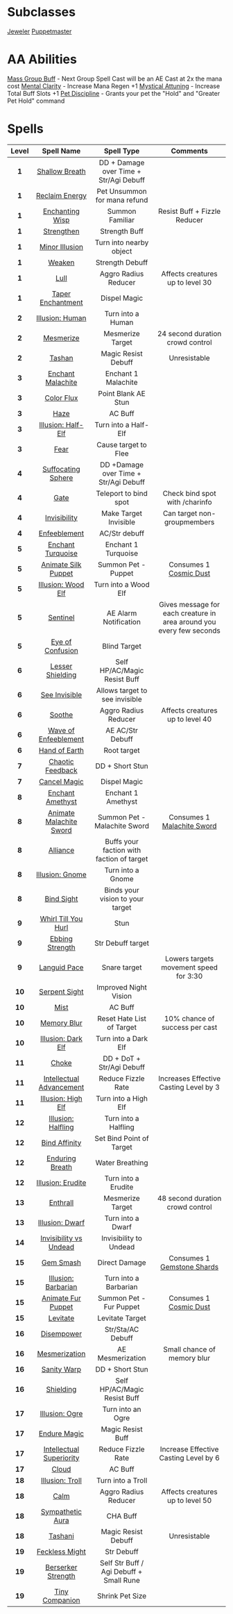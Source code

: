<!-- TITLE: Enchanter -->
<!-- SUBTITLE: Enchanters are masters of the material world, augmenting and altering objects as they see fit. With a wave of the hand, they can curse and uncurse items, supercharge their allies, and severely weaken their opponents. Enchanters are also able to communicate with the supernatural realm, calling forth a friendly magical wisp to aid them on their travels. Many Enchanters choose to specialize in the art of jewelcrafting, as precious gems are particularly conducive to their enchantment magics -->

# Subclasses

[Jeweler](jeweler)
[Puppetmaster](puppetmaster)


# AA Abilities
[Mass Group Buff](mass-group-buff) - Next Group Spell Cast will be an AE Cast at 2x the mana cost
[Mental Clarity](mental-clarity) - Increase Mana Regen +1
[Mystical Attuning](mystical-attuning) - Increase Total Buff Slots +1
[Pet Discipline](pet-discipline) - Grants your pet the "Hold" and "Greater Pet Hold" command


# Spells

|Level|Spell Name|Spell Type|Comments|
|:---:|:-----:|:----:|:----:|
|**1**|[Shallow Breath](shallow-breath)|DD + Damage over Time + Str/Agi Debuff||
|**1**|[Reclaim Energy](reclaim-energy)|Pet Unsummon for mana refund||
|**1**|[Enchanting Wisp](enchanting-wisp)|Summon Familiar|Resist Buff + Fizzle Reducer|
|**1**|[Strengthen](strengthen)|Strength Buff||
|**1**|[Minor Illusion](minor-illusion)|Turn into nearby object||
|**1**|[Weaken](weaken)|Strength Debuff||
|**1**|[Lull](lull)|Aggro Radius Reducer|Affects creatures up to level 30|
|**1**|[Taper Enchantment](taper-enchantment)|Dispel Magic||
|**2**|[Illusion: Human](illusion-human)|Turn into a Human||
|**2**|[Mesmerize](mesmerize)|Mesmerize Target|24 second duration crowd control|
|**2**|[Tashan](tashan)|Magic Resist Debuff|Unresistable|
|**3**|[Enchant Malachite](enchant-malachite)|Enchant 1 Malachite||
|**3**|[Color Flux](color-flux)|Point Blank AE Stun||
|**3**|[Haze](haze)|AC Buff||
|**3**|[Illusion: Half-Elf](illusion-half-elf)|Turn into a Half-Elf||
|**3**|[Fear](fear)|Cause target to Flee||
|**4**|[Suffocating Sphere](suffocating-sphere)|DD +Damage over Time + Str/Agi Debuff||
|**4**|[Gate](gate)|Teleport to bind spot|Check bind spot with /charinfo|
|**4**|[Invisibility](invisibility)|Make Target Invisible|Can target non-groupmembers|
|**4**|[Enfeeblement](enfeeblement)|AC/Str debuff||
|**5**|[Enchant Turquoise](enchant-turquoise)|Enchant 1 Turquoise||
|**5**|[Animate Silk Puppet](animate-silk-puppet)|Summon Pet - Puppet|Consumes 1 [Cosmic Dust](cosmic-dust)|
|**5**|[Illusion: Wood Elf](illusion-wood-elf)|Turn into a Wood Elf||
|**5**|[Sentinel](sentinel)|AE Alarm Notification|Gives message for each creature in area around you every few seconds|
|**5**|[Eye of Confusion](eye-of-confusion)|Blind Target||
|**6**|[Lesser Shielding](lesser-shielding)|Self HP/AC/Magic Resist Buff||
|**6**|[See Invisible](see-invisible)|Allows target to see invisible||
|**6**|[Soothe](soothe)|Aggro Radius Reducer|Affects creatures up to level 40|
|**6**|[Wave of Enfeeblement](wave-of-enfeeblement)|AE AC/Str Debuff||
|**6**|[Hand of Earth](hand-of-earth)|Root target||
|**7**|[Chaotic Feedback](chaotic-feedback)|DD + Short Stun|
|**7**|[Cancel Magic](cancel-magic)|Dispel Magic|
|**8**|[Enchant Amethyst](enchant-amethyst)|Enchant 1 Amethyst||
|**8**|[Animate Malachite Sword](animate-malachite-sword)|Summon Pet - Malachite Sword|Consumes 1 [Malachite Sword](malachite-sword)|
|**8**|[Alliance](alliance)|Buffs your faction with faction of target||
|**8**|[Illusion: Gnome](illusion-gnome)|Turn into a Gnome||
|**8**|[Bind Sight](bind-sight)|Binds your vision to your target||
|**9**|[Whirl Till You Hurl](whirl-till-you-hurl)|Stun||
|**9**|[Ebbing Strength](ebbing-strength)|Str Debuff target||
|**9**|[Languid Pace](languid-pace)|Snare target|Lowers targets movement speed for 3:30|
|**10**|[Serpent Sight](serpent-sight)|Improved Night Vision||
|**10**|[Mist](mist)|AC Buff||
|**10**|[Memory Blur](memory-blur)|Reset Hate List of Target|10% chance of success per cast|
|**10**|[Illusion: Dark Elf](illusion-dark-elf)|Turn into a Dark Elf||
|**11**|[Choke](choke)|DD + DoT + Str/Agi Debuff||
|**11**|[Intellectual Advancement](intellectual-advancement)|Reduce Fizzle Rate|Increases Effective Casting Level by 3|
|**11**|[Illusion: High Elf](illusion-high-elf)|Turn into a High Elf||
|**12**|[Illusion: Halfling](illusion-halfling)|Turn into a Halfling||
|**12**|[Bind Affinity](bind-affinity)|Set Bind Point of Target||
|**12**|[Enduring Breath](enduring-breath)|Water Breathing||
|**12**|[Illusion: Erudite](illusion-erudite)|Turn into a Erudite||
|**13**|[Enthrall](enthrall)|Mesmerize Target|48 second duration crowd control|
|**13**|[Illusion: Dwarf](illusion-dwarf)|Turn into a Dwarf||
|**14**|[Invisibility vs Undead](invisibility-vs-undead)|Invisibility to Undead||
|**15**|[Gem Smash](gem-smash)|Direct Damage|Consumes 1 [Gemstone Shards](gemstone-shards)|
|**15**|[Illusion: Barbarian](illusion-barbarian)|Turn into a Barbarian||
|**15**|[Animate Fur Puppet](animate-fur-puppet)|Summon Pet - Fur Puppet|Consumes 1 [Cosmic Dust](cosmic-dust)|
|**15**|[Levitate](levitate)|Levitate Target||
|**16**|[Disempower](disempower)|Str/Sta/AC Debuff||
|**16**|[Mesmerization](mesmerization)|AE Mesmerization|Small chance of memory blur|
|**16**|[Sanity Warp](sanity-warp)|DD + Short Stun||
|**16**|[Shielding](shielding)|Self HP/AC/Magic Resist Buff||
|**17**|[Illusion: Ogre](illusion-ogre)|Turn into an Ogre||
|**17**|[Endure Magic](endure-magic)|Magic Resist Buff||
|**17**|[Intellectual Superiority](intellectual-superiority)|Reduce Fizzle Rate|Increase Effective Casting Level by 6|
|**17**|[Cloud](cloud)|AC Buff||
|**18**|[Illusion: Troll](illusion-troll)|Turn into a Troll||
|**18**|[Calm](calm)|Aggro Radius Reducer|Affects creatures up to level 50|
|**18**|[Sympathetic Aura](sympathetic-aura)|CHA Buff||
|**18**|[Tashani](tashani)|Magic Resist Debuff|Unresistable|
|**19**|[Feckless Might](feckless-might)|Str Debuff||
|**19**|[Berserker Strength](berserker-strength)|Self Str Buff / Agi Debuff + Small Rune||
|**19**|[Tiny Companion](tiny-companion)|Shrink Pet Size||









